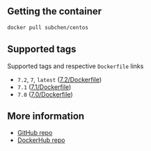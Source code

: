 ## Getting the container

```bash
docker pull subchen/centos
```


## Supported tags

Supported tags and respective `Dockerfile` links

* `7.2`, `7`, `latest` ([7.2/Dockerfile](https://github.com/subchen/docker-images/blob/master/centos/7.2/Dockerfile))
* `7.1` ([7.1/Dockerfile](https://github.com/subchen/docker-images/blob/master/centos/7.1/Dockerfile))
* `7.0` ([7.0/Dockerfile](https://github.com/subchen/docker-images/blob/master/centos/7.0/Dockerfile))


## More information

* [GitHub repo](https://github.com/subchen/docker-images/blob/master/centos)
* [DockerHub repo](https://hub.docker.com/r/subchen/centos)

